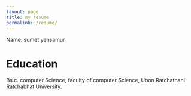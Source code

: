 ```yaml
---
layout: page
title: my resume
permalink: /resume/
---
```


Name: sumet yensamur

# Education 
Bs.c. computer Science, faculty of computer Science, Ubon Ratchathani Ratchabhat University.
